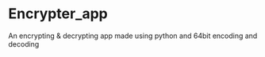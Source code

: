 # Encrypter_app
An encrypting &amp; decrypting app made using python and 64bit encoding and decoding
